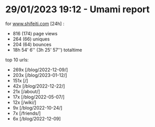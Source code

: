 # 29/01/2023 19:12 - Umami report
for www.shifeiti.com [24h] :

 - 816 (174) page views
 - 264 (66) uniques
 - 204 (64) bounces
 - 18h 54' 6'' (3h 25' 57'') totaltime


top 10 urls:
 - 269x [/blog/2022-12-09/]
 - 203x [/blog/2023-01-12/]
 - 151x [/]
 - 42x [/blog/2022-12-22/]
 - 21x [/about/]
 - 17x [/blog/2022-05-07/]
 - 12x [/wiki/]
 - 9x [/blog/2022-10-24/]
 - 7x [/friends/]
 - 6x [/blog/2022-12-09]


